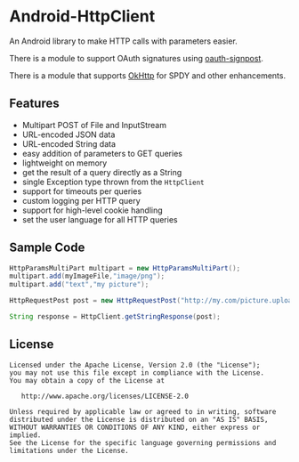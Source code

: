 Android-HttpClient
==================

An Android library to make HTTP calls with parameters easier.

There is a module to support OAuth signatures using [oauth-signpost][1].

There is a module that supports [OkHttp][2] for SPDY and other enhancements.

Features
--------

* Multipart POST of File and InputStream
* URL-encoded JSON data
* URL-encoded String data
* easy addition of parameters to GET queries
* lightweight on memory
* get the result of a query directly as a String
* single Exception type thrown from the `HttpClient`
* support for timeouts per queries
* custom logging per HTTP query
* support for high-level cookie handling
* set the user language for all HTTP queries

Sample Code
-----------

```java
HttpParamsMultiPart multipart = new HttpParamsMultiPart();
multipart.add(myImageFile,"image/png");
multipart.add("text","my picture");

HttpRequestPost post = new HttpRequestPost("http://my.com/picture.upload", multipart);

String response = HttpClient.getStringResponse(post);
```

License
-------

    Licensed under the Apache License, Version 2.0 (the "License");
    you may not use this file except in compliance with the License.
    You may obtain a copy of the License at

       http://www.apache.org/licenses/LICENSE-2.0

    Unless required by applicable law or agreed to in writing, software
    distributed under the License is distributed on an "AS IS" BASIS,
    WITHOUT WARRANTIES OR CONDITIONS OF ANY KIND, either express or implied.
    See the License for the specific language governing permissions and
    limitations under the License.

[1]: https://code.google.com/p/oauth-signpost/
[2]: https://github.com/square/okhttp
